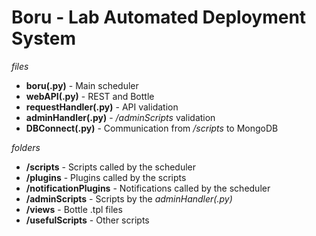 # Boru - Lab Automated Deployment System
*files*
- **boru(.py)** - Main scheduler
- **webAPI(.py)** - REST and Bottle
- **requestHandler(.py)** - API validation
- **adminHandler(.py)** - */adminScripts* validation
- **DBConnect(.py)** - Communication from */scripts* to MongoDB

*folders*
- **/scripts** - Scripts called by the scheduler
- **/plugins** - Plugins called by the scripts
- **/notificationPlugins** - Notifications called by the scheduler
- **/adminScripts** - Scripts by the *adminHandler(.py)*
- **/views** - Bottle .tpl files
- **/usefulScripts** - Other scripts